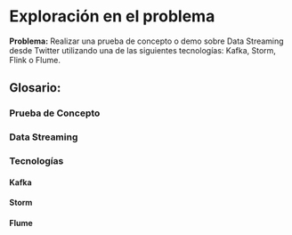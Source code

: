 # Exploración en el problema

**Problema:**
	Realizar una prueba de concepto o demo sobre Data Streaming desde Twitter utilizando una de las siguientes tecnologías: Kafka, Storm, Flink o Flume.

## Glosario:

### Prueba de Concepto

### Data Streaming

### Tecnologías

#### Kafka

#### Storm

#### Flume
<!--stackedit_data:
eyJoaXN0b3J5IjpbMTMyMzA5NTYwMCw5OTA3NDYwOTgsLTIwOD
g3NDY2MTJdfQ==
-->